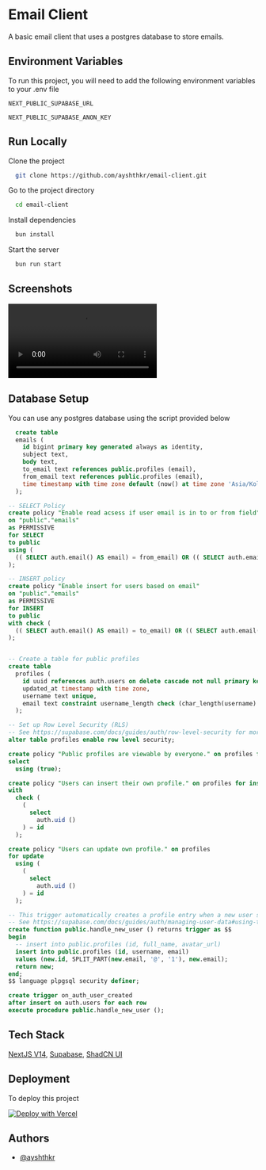 
# Email Client

A basic email client that uses a postgres database to store emails.


## Environment Variables

To run this project, you will need to add the following environment variables to your .env file

`NEXT_PUBLIC_SUPABASE_URL`

`NEXT_PUBLIC_SUPABASE_ANON_KEY`


## Run Locally

Clone the project

```bash
  git clone https://github.com/ayshthkr/email-client.git
```

Go to the project directory

```bash
  cd email-client
```

Install dependencies

```bash
  bun install
```

Start the server

```bash
  bun run start
```


## Screenshots

![App Tutorial Video](https://raw.githubusercontent.com/ayshthkr/email-client/main/public/run.mp4)


## Database Setup

You can use any postgres database using the script provided below

```sql
  create table
  emails (
    id bigint primary key generated always as identity,
    subject text,
    body text,
    to_email text references public.profiles (email),
    from_email text references public.profiles (email),
    time timestamp with time zone default (now() at time zone 'Asia/Kolkata')
  );

-- SELECT Policy
create policy "Enable read acsess if user email is in to or from field"
on "public"."emails"
as PERMISSIVE
for SELECT
to public
using (
  (( SELECT auth.email() AS email) = from_email) OR (( SELECT auth.email() AS email) = to_email)
);

-- INSERT policy
create policy "Enable insert for users based on email"
on "public"."emails"
as PERMISSIVE
for INSERT
to public
with check (
  (( SELECT auth.email() AS email) = to_email) OR (( SELECT auth.email() AS email) = from_email)
);


-- Create a table for public profiles
create table
  profiles (
    id uuid references auth.users on delete cascade not null primary key,
    updated_at timestamp with time zone,
    username text unique,
    email text constraint username_length check (char_length(username) >= 3)
  );

-- Set up Row Level Security (RLS)
-- See https://supabase.com/docs/guides/auth/row-level-security for more details.
alter table profiles enable row level security;

create policy "Public profiles are viewable by everyone." on profiles for
select
  using (true);

create policy "Users can insert their own profile." on profiles for insert
with
  check (
    (
      select
        auth.uid ()
    ) = id
  );

create policy "Users can update own profile." on profiles
for update
  using (
    (
      select
        auth.uid ()
    ) = id
  );

-- This trigger automatically creates a profile entry when a new user signs up via Supabase Auth.
-- See https://supabase.com/docs/guides/auth/managing-user-data#using-triggers for more details.
create function public.handle_new_user () returns trigger as $$
begin
  -- insert into public.profiles (id, full_name, avatar_url)
  insert into public.profiles (id, username, email)
  values (new.id, SPLIT_PART(new.email, '@', '1'), new.email);
  return new;
end;
$$ language plpgsql security definer;

create trigger on_auth_user_created
after insert on auth.users for each row
execute procedure public.handle_new_user ();

```
    
## Tech Stack

[NextJS V14](https://nextjs.org/), [Supabase](https://supabase.com/), [ShadCN UI](https://ui.shadcn.com/)


## Deployment

To deploy this project

[![Deploy with Vercel](https://vercel.com/button)](https://vercel.com/new/clone?repository-url=https%3A%2F%2Fgithub.com%2Fvercel%2Fnext.js%2Ftree%2Fcanary%2Fexamples%2Fwith-supabase&project-name=nextjs-with-supabase&repository-name=nextjs-with-supabase&demo-title=nextjs-with-supabase&demo-description=This%20starter%20configures%20Supabase%20Auth%20to%20use%20cookies%2C%20making%20the%20user's%20session%20available%20throughout%20the%20entire%20Next.js%20app%20-%20Client%20Components%2C%20Server%20Components%2C%20Route%20Handlers%2C%20Server%20Actions%20and%20Middleware.&demo-url=https%3A%2F%2Fdemo-nextjs-with-supabase.vercel.app%2F&external-id=https%3A%2F%2Fgithub.com%2Fvercel%2Fnext.js%2Ftree%2Fcanary%2Fexamples%2Fwith-supabase&demo-image=https%3A%2F%2Fdemo-nextjs-with-supabase.vercel.app%2Fopengraph-image.png&integration-ids=oac_VqOgBHqhEoFTPzGkPd7L0iH6)


## Authors

- [@ayshthkr](https://www.github.com/ayshthkr)

